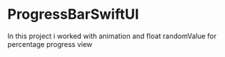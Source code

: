 # ProgressBarSwiftUI

In this project i worked with animation and float randomValue for percentage progress view 
